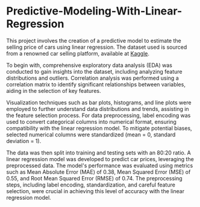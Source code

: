 # Predictive-Modeling-With-Linear-Regression
This project involves the creation of a predictive model to estimate the selling price of cars using linear regression. The dataset used is sourced from a renowned car selling platform, available at [Kaggle](https://www.kaggle.com/datasets/nehalbirla/vehicle-dataset-from-cardekho).

To begin with, comprehensive exploratory data analysis (EDA) was conducted to gain insights into the dataset, including analyzing feature distributions and outliers. Correlation analysis was performed using a correlation matrix to identify significant relationships between variables, aiding in the selection of key features.

Visualization techniques such as bar plots, histograms, and line plots were employed to further understand data distributions and trends, assisting in the feature selection process. For data preprocessing, label encoding was used to convert categorical columns into numerical format, ensuring compatibility with the linear regression model. To mitigate potential biases, selected numerical columns were standardized (mean = 0, standard deviation = 1).

The data was then split into training and testing sets with an 80:20 ratio. A linear regression model was developed to predict car prices, leveraging the preprocessed data. The model's performance was evaluated using metrics such as Mean Absolute Error (MAE) of 0.38, Mean Squared Error (MSE) of 0.55, and Root Mean Squared Error (RMSE) of 0.74. The preprocessing steps, including label encoding, standardization, and careful feature selection, were crucial in achieving this level of accuracy with the linear regression model.
